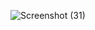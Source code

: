 ![Screenshot (31)](https://github.com/Tharunsabari053/727722EUCY053-CC1-2/assets/151620253/aa73d31e-259d-4a77-b6e7-c76db891a5c4)
